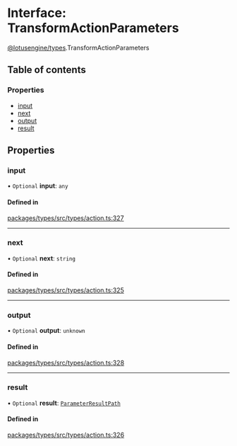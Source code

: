 # Interface: TransformActionParameters

[@lotusengine/types](../wiki/@lotusengine.types).TransformActionParameters

## Table of contents

### Properties

- [input](../wiki/@lotusengine.types.TransformActionParameters#input)
- [next](../wiki/@lotusengine.types.TransformActionParameters#next)
- [output](../wiki/@lotusengine.types.TransformActionParameters#output)
- [result](../wiki/@lotusengine.types.TransformActionParameters#result)

## Properties

### input

• `Optional` **input**: `any`

#### Defined in

[packages/types/src/types/action.ts:327](https://github.com/lotusengine/sdk/blob/f1f5297/packages/types/src/types/action.ts#L327)

___

### next

• `Optional` **next**: `string`

#### Defined in

[packages/types/src/types/action.ts:325](https://github.com/lotusengine/sdk/blob/f1f5297/packages/types/src/types/action.ts#L325)

___

### output

• `Optional` **output**: `unknown`

#### Defined in

[packages/types/src/types/action.ts:328](https://github.com/lotusengine/sdk/blob/f1f5297/packages/types/src/types/action.ts#L328)

___

### result

• `Optional` **result**: [`ParameterResultPath`](../wiki/@lotusengine.types#parameterresultpath)

#### Defined in

[packages/types/src/types/action.ts:326](https://github.com/lotusengine/sdk/blob/f1f5297/packages/types/src/types/action.ts#L326)
